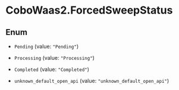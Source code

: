# CoboWaas2.ForcedSweepStatus

## Enum


* `Pending` (value: `"Pending"`)

* `Processing` (value: `"Processing"`)

* `Completed` (value: `"Completed"`)

* `unknown_default_open_api` (value: `"unknown_default_open_api"`)


